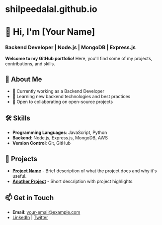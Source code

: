 # shilpeedalal.github.io
# 👋 Hi, I'm [Your Name]
### Backend Developer | Node.js | MongoDB | Express.js

**Welcome to my GitHub portfolio!** Here, you'll find some of my projects, contributions, and skills.

## 🚀 About Me
- 💼 Currently working as a Backend Developer
- 🌱 Learning new backend technologies and best practices
- 🤝 Open to collaborating on open-source projects

## 🛠 Skills
- **Programming Languages**: JavaScript, Python
- **Backend**: Node.js, Express.js, MongoDB, AWS
- **Version Control**: Git, GitHub

## 📂 Projects
- [**Project Name**](https://github.com/your-username/project-name) - Brief description of what the project does and why it's useful.
- [**Another Project**](https://github.com/your-username/another-project) - Short description with project highlights.

## 📫 Get in Touch
- **Email**: your-email@example.com
- [LinkedIn](https://www.linkedin.com/in/your-profile) | [Twitter](https://twitter.com/your-profile)
